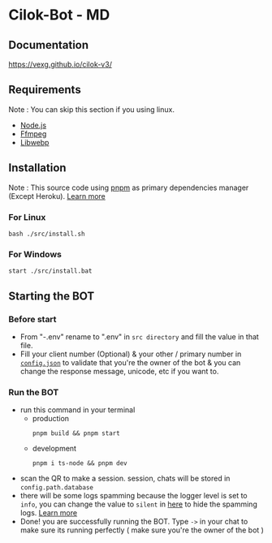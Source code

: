 # Cilok-Bot - MD

## Documentation
https://vexg.github.io/cilok-v3/

## Requirements
Note : You can skip this section if you using linux.
- [Node.js](https://nodejs.org/en/)
- [Ffmpeg](https://github.com/BtbN/FFmpeg-Builds/releases)
- [Libwebp](https://storage.googleapis.com/downloads.webmproject.org/releases/webp/index.html)


## Installation
Note : This source code using [pnpm](https://pnpm.io/) as primary dependencies manager (Except Heroku). [Learn more](https://pnpm.io/motivation)
### For Linux
```
bash ./src/install.sh
```
### For Windows
```
start ./src/install.bat
```
 
## Starting the BOT
### Before start
- From "-.env" rename to ".env" in ```src directory``` and fill the value in that file.
- Fill your client number (Optional) & your other / primary number in [```config.json```](https://github.com/VEXG/cilok-v2-md/blob/f93ce0ec32b83ccc1f99f552346632808a6a33ae/src/cilok.config.json#L4) to validate that you're the owner of the bot & you can change the response message, unicode, etc if you want to.

### Run the BOT
 - run this command in your terminal
    - production
        ```
        pnpm build && pnpm start
        ```
    - development
        ```
        pnpm i ts-node && pnpm dev
        ```
- scan the QR to make a session. session, chats will be stored in ```config.path.database```
- there will be some logs spamming because the logger level is set to ```info```, you can change the value to ```silent``` in [here](https://github.com/VEXG/cilok-v2-md/blob/f93ce0ec32b83ccc1f99f552346632808a6a33ae/lib/connection.ts#L19) to hide the spamming logs. [Learn more](https://github.com/pinojs/pino/blob/master/docs/api.md#loggerlevels-object)
- Done! you are successfully running the BOT. Type ```->``` in your chat to make sure its running perfectly ( make sure you're the owner of the bot )